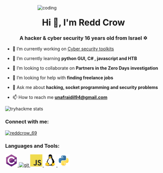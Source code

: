 <img align="right" alt="coding" width="400" src="https://media.gifdb.com/hacker-hacking-loading-bar-gc4ryfth555j9ti0.gif">

<h1 align="center">Hi 👋, I'm Redd Crow</h1>
<h3 align="center">A hacker & cyber security 16 years old from Israel ✡️</h3>

- 🔭 I’m currently working on [Cyber security toolkits](https://github.com/ReddCrow12/Phantom-toolkit.git)

- 🌱 I’m currently learning **python GUI, C# , javascript and HTB**

- 👯 I’m looking to collaborate on **Partners in the Zero Days investigation**

- 🤝 I’m looking for help with **finding freelance jobs**

- 💬 Ask me about **hacking, socket programming and security problems**

- 📫 How to reach me **unafraidil94@gmail.com**
  
![tryhackme stats]([https://raw.githubusercontent.com/ziv.co22/ziv.co22/master/assets/thm_propic.png](https://tryhackme.com/api/v2/badges/public-profile?userPublicId=3264932))
                                                  
<h3 align="left">Connect with me:</h3>
<p align="left">
<a href="https://discord.gg/reddcrow_69" target="blank"><img align="center" src="https://raw.githubusercontent.com/rahuldkjain/github-profile-readme-generator/master/src/images/icons/Social/discord.svg" alt="reddcrow_69" height="30" width="40" /></a>
</p>

<h3 align="left">Languages and Tools:</h3>
<p align="left"> <a href="https://www.w3schools.com/cs/" target="_blank" rel="noreferrer"> <img src="https://raw.githubusercontent.com/devicons/devicon/master/icons/csharp/csharp-original.svg" alt="csharp" width="40" height="40"/> </a> <a href="https://git-scm.com/" target="_blank" rel="noreferrer"> <img src="https://www.vectorlogo.zone/logos/git-scm/git-scm-icon.svg" alt="git" width="40" height="40"/> </a> <a href="https://developer.mozilla.org/en-US/docs/Web/JavaScript" target="_blank" rel="noreferrer"> <img src="https://raw.githubusercontent.com/devicons/devicon/master/icons/javascript/javascript-original.svg" alt="javascript" width="40" height="40"/> </a> <a href="https://www.linux.org/" target="_blank" rel="noreferrer"> <img src="https://raw.githubusercontent.com/devicons/devicon/master/icons/linux/linux-original.svg" alt="linux" width="40" height="40"/> </a> <a href="https://www.python.org" target="_blank" rel="noreferrer"> <img src="https://raw.githubusercontent.com/devicons/devicon/master/icons/python/python-original.svg" alt="python" width="40" height="40"/> </a> </p>

